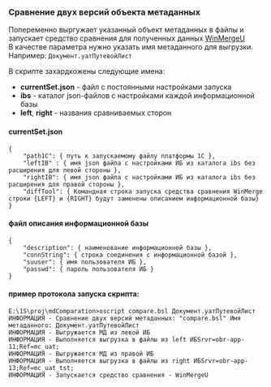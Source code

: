 ### Сравнение двух версий объекта метаданных

Попеременно выргужает указанный объект метаданных в файлы и запускает средство сравнения для полученных данных [WinMergeU](https://winmerge.org/downloads/?lang=ru)  
В качестве параметра нужно указать имя метаданного для выгрузки. Например: `Документ.уатПутевойЛист`  

В скрипте захардкожены следующие имена:

- __currentSet.json__ - файл с постоянными настройками запуска
- __ibs__ - каталог json-файлов с настройками каждой информационной базы
- __left__, __right__ - названия сравниваемых сторон

#### currentSet.json

```
{
    "path1C": { путь к запускаемому файлу платформы 1С },
    "leftIB" : { имя json файла с настройками ИБ из каталога ibs без расширения для левой стороны },
    "rightIB": { имя json файла с настройками ИБ из каталога ibs без расширения для правой стороны },
    "diffTool": { Командная строка запуска средства сравнения WinMerge строки {LEFT} и {RIGHT} будут заменены описанием информационной базы}
}
```

#### файл описания информационной базы

```
{
    "description": { наименование информационной базы },
    "connString": { строка соединения с информационной базой },
    "suuser": { имя пользователя ИБ },
    "passwd": { пароль пользователя ИБ }
}
```
#### пример протокола запуска скрипта:

```
E:\1S\proj\mdComparation>oscript compare.bsl Документ.уатПутевойЛист
ИНФОРМАЦИЯ - Сравнение двух версий метаданных: "compare.bsl" Имя метаданного: Документ.уатПутевойЛист
ИНФОРМАЦИЯ - Выгружается МД из левой ИБ
ИНФОРМАЦИЯ - Выполняется выгрузка в файлы из left ИБSrvr=obr-app-11;Ref=mc_uat;
ИНФОРМАЦИЯ - Выгружается МД из правой ИБ
ИНФОРМАЦИЯ - Выполняется выгрузка в файлы из right ИБSrvr=obr-app-13;Ref=mc_uat_tst;
ИНФОРМАЦИЯ - Запускается средство сравнения - WinMergeU
```

